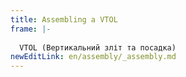 ```yaml
---
title: Assembling a VTOL
frame: |-
  
  VTOL (Вертикальний зліт та посадка)
newEditLink: en/assembly/_assembly.md
---
```


<!--@include: _assembly.md-->
